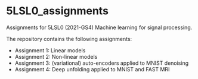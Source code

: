 # 5LSL0_assignments
Assignments for 5LSL0 (2021-GS4) Machine learning for signal processing.

The repository contains the following assignments:
- Assignment 1: Linear models
- Assignment 2: Non-linear models
- Assignment 3: (variational) auto-encoders applied to MNIST denoising
- Assignment 4: Deep unfolding applied to MNIST and FAST MRI
